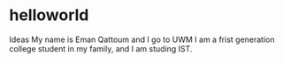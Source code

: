 # helloworld
Ideas 
My name is Eman Qattoum and I go to UWM I am a frist generation college student in my family, and I am studing IST. 
